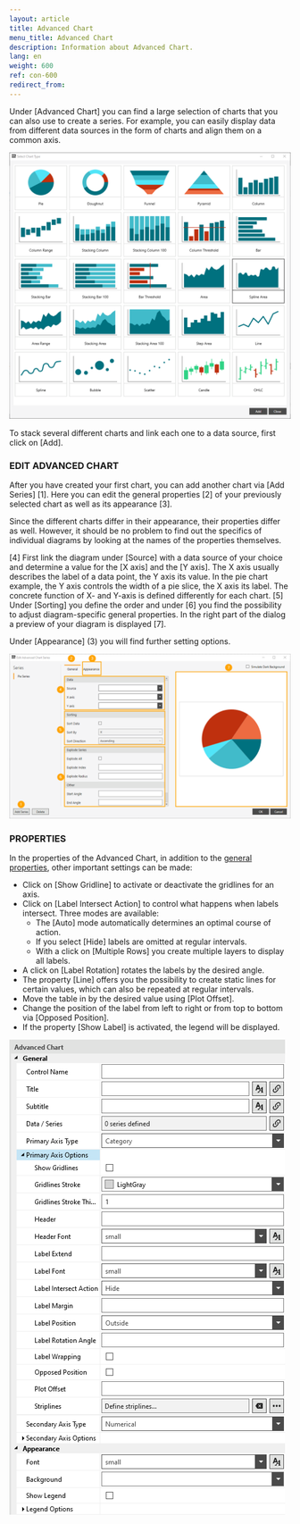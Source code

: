 ```yaml
---
layout: article
title: Advanced Chart
menu_title: Advanced Chart
description: Information about Advanced Chart.
lang: en
weight: 600
ref: con-600
redirect_from:
---
```


Under [Advanced Chart] you can find a large selection of charts that you can also use to create a series. 
For example, you can easily display data from different data sources in the form of charts and align them on a common axis.  

![image_0](/assets/images/Controls/advanced-chart/advancedchart-00.png)

To stack several different charts and link each one to a data source, first click on [Add]. 


### EDIT ADVANCED CHART 

After you have created your first chart, you can add another chart via [Add Series] [1]. 
Here you can edit the general properties [2] of your previously selected chart as well as its appearance [3]. 

Since the different charts differ in their appearance, their properties differ as well. 
However, it should be no problem to find out the specifics of individual diagrams by looking at the names of the properties themselves. 

[4] First link the diagram under [Source] with a data source of your choice and determine a value for the [X axis] and the [Y axis]. 
The X axis usually describes the label of a data point, the Y axis its value. 
In the pie chart example, the Y axis controls the width of a pie slice, the X axis its label. 
The concrete function of X- and Y-axis is defined differently for each chart. 
[5] Under [Sorting] you define the order and under [6] you find the possibility to adjust diagram-specific general properties. 
In the right part of the dialog a preview of your diagram is displayed [7]. 

Under [Appearance] (3) you will find further setting options. 

![image_1](/assets/images/Controls/advanced-chart/advancedchart-01.png)


### PROPERTIES
In the properties of the Advanced Chart, in addition to the [general properties](/controls/en-general-properties.html), other important settings can be made:

* Click on [Show Gridline] to activate or deactivate the gridlines for an axis. 
* Click on [Label Intersect Action] to control what happens when labels intersect. Three modes are available:
	* The [Auto] mode automatically determines an optimal course of action. 
	* If you select [Hide] labels are omitted at regular intervals. 
	* With a click on [Multiple Rows] you create multiple layers to display all labels. 
* A click on [Label Rotation] rotates the labels by the desired angle. 
* The property [Line] offers you the possibility to create static lines for certain values, which can also be repeated at regular intervals.
* Move the table in by the desired value using [Plot Offset]. 
* Change the position of the label from left to right or from top to bottom via [Opposed Position]. 
*  If the property [Show Label] is activated, the legend will be displayed. 

![image_3](/assets/images/Controls/advanced-chart/advancedchart-03.png)